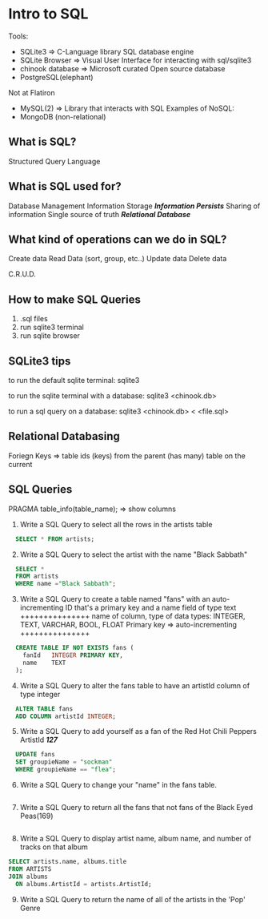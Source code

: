 # Intro to SQL

Tools:

- SQLite3           => C-Language library SQL database engine
- SQLite Browser    => Visual User Interface for interacting with sql/sqlite3
- chinook database  => Microsoft curated Open source database
- PostgreSQL(elephant)

Not at Flatiron
- MySQL(2)          => Library that interacts with SQL
Examples of NoSQL:
- MongoDB (non-relational)

## What is SQL?
Structured Query Language

## What is SQL used for?
Database Management
Information Storage
***Information Persists***
Sharing of information
Single source of truth
***Relational Database***

## What kind of operations can we do in SQL?
Create data
Read Data (sort, group, etc..)
Update data
Delete data

C.R.U.D.

## How to make SQL Queries

1. .sql files
2. run sqlite3 terminal
3. run sqlite browser


## SQLite3 tips
to run the default sqlite terminal:
sqlite3

to run the sqlite terminal with a database:
sqlite3 <chinook.db>

to run a sql query on a database:
sqlite3 <chinook.db> < <file.sql>

## Relational Databasing

Foriegn Keys => table ids (keys) from the parent (has many) table on the current

## SQL Queries
PRAGMA table_info(table_name); => show columns

1. Write a SQL Query to select all the rows in the artists table
  ```SQL
    SELECT * FROM artists;
  ```

2. Write a SQL Query to select the artist with the name "Black Sabbath"
  ```SQL
    SELECT * 
    FROM artists
    WHERE name ="Black Sabbath";
  ```

3. Write a SQL Query to create a table named "fans" with an auto-incrementing ID that's a primary key and a name field of type text
+++++++++++++++
name of column, type of data
types: INTEGER, TEXT, VARCHAR, BOOL, FLOAT
Primary key => auto-incrementing
+++++++++++++++
  ```SQL
    CREATE TABLE IF NOT EXISTS fans (
      fanId   INTEGER PRIMARY KEY,
      name    TEXT
    );
  ```

4. Write a SQL Query to alter the fans table to have an artistId column of type integer
  ```SQL
    ALTER TABLE fans
    ADD COLUMN artistId INTEGER;
  ```

5. Write a SQL Query to add yourself as a fan of the Red Hot Chili Peppers ArtistId ***127***
  ```SQL
    UPDATE fans
    SET groupieName = "sockman"
    WHERE groupieName == "flea";

  ```


6. Write a SQL Query to change your "name" in the fans table.
  ```SQL
  ```

7. Write a SQL Query to return all the fans that not fans of the Black Eyed Peas(169)
  ```SQL
  ```

8. Write a SQL Query to display artist name, album name, and number of tracks on that album
  ```SQL
  SELECT artists.name, albums.title 
  FROM ARTISTS
  JOIN albums
    ON albums.ArtistId = artists.ArtistId;
  ```
  
9. Write a SQL Query to return the name of all of the artists in the 'Pop' Genre
  ```SQL
  ```